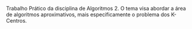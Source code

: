 Trabalho Prático da disciplina de Algoritmos 2. O tema visa abordar a área de algoritmos aproximativos, mais especificamente o problema dos K-Centros.
